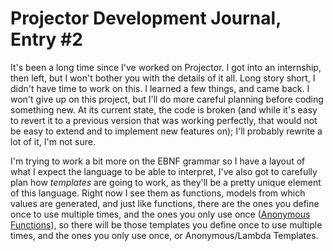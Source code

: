 # Projector Development Journal, Entry #2

It's been a long time since I've worked on Projector. I got into an internship,
then left, but I won't bother you with the details of it all. Long story short,
I didn't have time to work on this. I learned a few things, and came back. I
won't give up on this project, but I'll do more careful planning before coding
something new. At its current state, the code is broken (and while it's easy to
revert it to a previous version that was working perfectly, that would not be
easy to extend and to implement new features on); I'll probably rewrite a lot
of it, I'm not sure.

I'm trying to work a bit more on the EBNF grammar so I
have a layout of what I expect the language to be able to interpret, I've also
got to carefully plan how *templates* are going to work, as they'll be a pretty
unique element of this language. Right now I see them as functions, models from
which values are generated, and just like functions, there are the ones you
define once to use multiple times, and the ones you only use once ([Anonymous
Functions](https://en.wikipedia.org/wiki/Anonymous_function)), so there will be
those templates you define once to use multiple times, and the ones you only
use once, or Anonymous/Lambda Templates.
